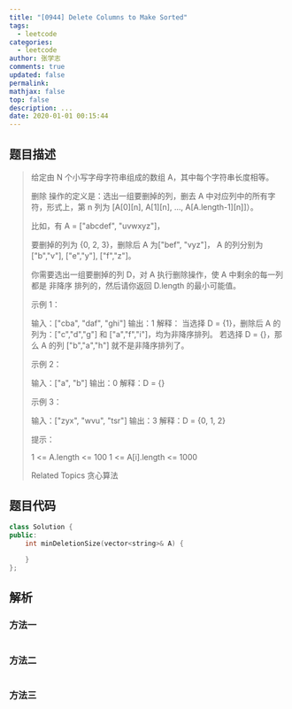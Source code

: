 ```yaml
---
title: "[0944] Delete Columns to Make Sorted"
tags:
  - leetcode
categories:
  - leetcode
author: 张学志
comments: true
updated: false
permalink:
mathjax: false
top: false
description: ...
date: 2020-01-01 00:15:44
---
```


## 题目描述

> 给定由 N 个小写字母字符串组成的数组 A，其中每个字符串长度相等。 
> 
> 删除 操作的定义是：选出一组要删掉的列，删去 A 中对应列中的所有字符，形式上，第 n 列为 [A[0][n], A[1][n], ..., A[A.length-1][n]]）。 
> 
> 比如，有 A = ["abcdef", "uvwxyz"]， 
> 
> 
> 
> 要删掉的列为 {0, 2, 3}，删除后 A 为["bef", "vyz"]， A 的列分别为["b","v"], ["e","y"], ["f","z"]。 
> 
> 
> 
> 你需要选出一组要删掉的列 D，对 A 执行删除操作，使 A 中剩余的每一列都是 非降序 排列的，然后请你返回 D.length 的最小可能值。 
> 
> 
> 
> 示例 1： 
> 
> 输入：["cba", "daf", "ghi"]
> 输出：1
> 解释：
> 当选择 D = {1}，删除后 A 的列为：["c","d","g"] 和 ["a","f","i"]，均为非降序排列。
> 若选择 D = {}，那么 A 的列 ["b","a","h"] 就不是非降序排列了。
> 
> 
> 示例 2： 
> 
> 输入：["a", "b"]
> 输出：0
> 解释：D = {}
> 
> 
> 示例 3： 
> 
> 输入：["zyx", "wvu", "tsr"]
> 输出：3
> 解释：D = {0, 1, 2}
> 
> 
> 
> 
> 提示： 
> 
> 
> 1 <= A.length <= 100 
> 1 <= A[i].length <= 1000 
> 
> Related Topics 贪心算法

## 题目代码

```cpp
class Solution {
public:
    int minDeletionSize(vector<string>& A) {
        
    }
};
```

## 解析

### 方法一

```cpp

```

### 方法二

```cpp

```

### 方法三

```cpp

```


